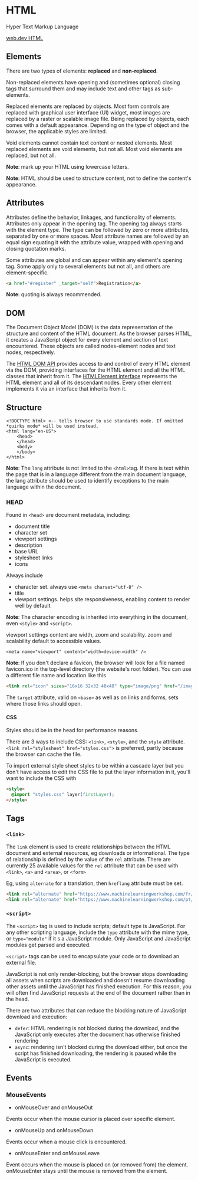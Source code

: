 # HTML

Hyper Text Markup Language

[web.dev HTML](https://web.dev/learn/html/welcome)

## Elements

There are two types of elements: **replaced** and **non-replaced**.

Non-replaced elements have opening and (sometimes optional) closing tags that surround them and may include text and other tags as sub-elements.

Replaced elements are replaced by objects. Most form controls are replaced with graphical user interface (UI) widget, most images are replaced by a raster or scalable image file. Being replaced by objects, each comes with a default appearance. Depending on the type of object and the browser, the applicable styles are limited. 

Void elements cannot contain text content or nested elements. Most replaced elements are void elements, but not all. Most void elements are replaced, but not all.

**Note**: mark up your HTML using lowercase letters.

**Note**: HTML should be used to structure content, not to define the content's appearance.

## Attributes

Attributes define the behavior, linkages, and functionality of elements. Attributes only appear in the opening tag. The opening tag always starts with the element type. The type can be followed by zero or more attributes, separated by one or more spaces. Most attribute names are followed by an equal sign equating it with the attribute value, wrapped with opening and closing quotation marks.

Some attributes are global and can appear within any element's opening tag. Some apply only to several elements but not all, and others are element-specific.

```HTML
<a href="#register" _target="self">Registration</a>
```

**Note**: quoting is always recommended.

## DOM

The Document Object Model (DOM) is the data representation of the structure and content of the HTML document. As the browser parses HTML, it creates a JavaScript object for every element and section of text encountered. These objects are called nodes-element nodes and text nodes, respectively.

The [HTML DOM API](https://developer.mozilla.org/en-US/docs/Web/API/HTML_DOM_API) provides access to and control of every HTML element via the DOM, providing interfaces for the HTML element and all the HTML classes that inherit from it. The [HTMLElement interface](https://developer.mozilla.org/en-US/docs/Web/API/HTMLElement) represents the HTML element and all of its descendant nodes. Every other element implements it via an interface that inherits from it.

## Structure

```
<!DOCTYPE html> <-- tells browser to use standards mode. If omitted *quirks mode* will be used instead.
<html lang="en-US">
    <head>
    </head>
    <body>
    </body>
</html>
```

**Note**: The `lang` attribute is not limited to the `<html>`tag. If there is text within the page that is in a language different from the main document language, the lang attribute should be used to identify exceptions to the main language within the document.

### HEAD

Found in `<head>` are document metadata, including:

- document title
- character set
- viewport settings
- description
- base URL
- stylesheet links
- icons

Always include

- character set. always use `<meta charset="utf-8" />`
- title
- viewport settings. helps site responsiveness, enabling content to render well by default

**Note**: The character encoding is inherited into everything in the document, even `<style>` and `<script>`.

viewport settings content are width, zoom and scalability. zoom and scalability default to accessible values.

`<meta name="viewport" content="width=device-width" />`

**Note**: If you don't declare a favicon, the browser will look for a file named favicon.ico in the top-level directory (the website's root folder). You can use a different file name and location like this
```html
<link rel="icon" sizes="16x16 32x32 48x48" type="image/png" href="/images/mlwicon.png" />
```

The `target` attribute, valid on `<base>` as well as on links and forms, sets where those links should open.

#### CSS

Styles should be in the head for performance reasons.

There are 3 ways to include CSS: `<link>`, `<style>`, and the `style` attribute. `<link rel="stylesheet" href="styles.css">` is preferred, partly because the browser can cache the file.

To import external style sheet styles to be within a cascade layer but you don't have access to edit the CSS file to put the layer information in it, you'll want to include the CSS with

```html
<style>
  @import "styles.css" layer(firstLayer);
</style>
```

## Tags

### `<link>`

The `link` element is used to create relationships between the HTML document and external resources, eg downloads or informational. The type of relationship is defined by the value of the `rel` attribute. There are currently 25 available values for the `rel` attribute that can be used with `<link>`, `<a>` and `<area>`, or `<form>`

Eg, using `alternate` for a translation, then `hreflang` attribute must be set.

```html
<link rel="alternate" href="https://www.machinelearningworkshop.com/fr/" hreflang="fr-FR" />
<link rel="alternate" href="https://www.machinelearningworkshop.com/pt/" hreflang="pt-BR" />
```

### `<script>`

The `<script>` tag is used to include scripts; default type is JavaScript. For any other scripting language, include the `type` attribute with the mime type, or `type="module"` if it
s a JavaScript module. Only JavaScript and JavaScript modules get parsed and executed.

`<script>` tags can be used to encapsulate your code or to download an external file.

JavaScript is not only render-blocking, but the browser stops downloading all assets when scripts are downloaded and doesn't resume downloading other assets until the JavaScript has finished execution. For this reason, you will often find JavaScript requests at the end of the document rather than in the head.

There are two attributes that can reduce the blocking nature of JavaScript download and execution:

- `defer`: HTML rendering is not blocked during the download, and the JavaScript only executes after the document has otherwise finished rendering
- `async`: rendering isn't blocked during the download either, but once the script has finished downloading, the rendering is paused while the JavaScript is executed.

## Events

### MouseEvents

- onMouseOver and onMouseOut

Events occur when the mouse cursor is placed over specific element.

- onMouseUp and onMouseDown

Events occur when a mouse click is encountered.

- onMouseEnter and onMouseLeave

Event occurs when the mouse is placed on (or removed from) the element. onMouseEnter stays until the mouse is removed from the element.
